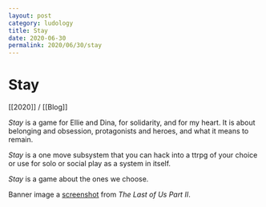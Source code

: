 ```yaml
---
layout: post
category: ludology
title: Stay
date: 2020-06-30
permalink: 2020/06/30/stay
---
```


# Stay

[[2020]] / [[Blog]]

*Stay* is a game for Ellie and Dina, for solidarity, and for my heart. It is about belonging and obsession, protagonists and heroes, and what it means to remain.

*Stay* is a one move subsystem that you can hack into a ttrpg of your choice or use for solo or social play as a system in itself.

*Stay* is a game about the ones we choose.

Banner image a [screenshot](https://twitter.com/la_villanellee/status/1276555752132337667/photo/1) from *The Last of Us Part II*.